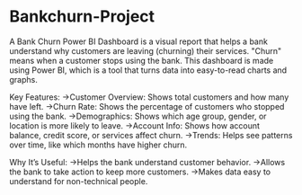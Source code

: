 # Bankchurn-Project
A Bank Churn Power BI Dashboard is a visual report that helps a bank understand why customers are leaving (churning) their services.
"Churn" means when a customer stops using the bank.
This dashboard is made using Power BI, which is a tool that turns data into easy-to-read charts and graphs.

Key Features:
->Customer Overview: Shows total customers and how many have left.
->Churn Rate: Shows the percentage of customers who stopped using the bank.
->Demographics: Shows which age group, gender, or location is more likely to leave.
->Account Info: Shows how account balance, credit score, or services affect churn.
->Trends: Helps see patterns over time, like which months have higher churn.

Why It’s Useful:
->Helps the bank understand customer behavior.
->Allows the bank to take action to keep more customers.
->Makes data easy to understand for non-technical people.
